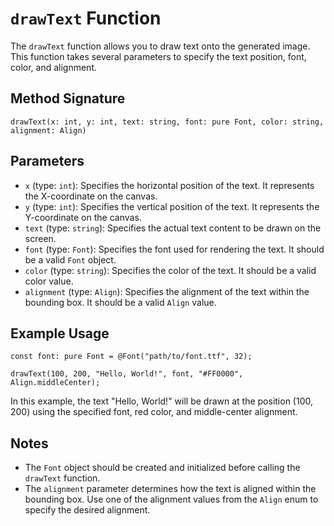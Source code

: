 # `drawText` Function

The `drawText` function allows you to draw text onto the generated image. This function takes several parameters to specify the text position, font, color, and alignment.

## Method Signature

```grimoire
drawText(x: int, y: int, text: string, font: pure Font, color: string, alignment: Align)
```

## Parameters

- `x` (type: `int`): Specifies the horizontal position of the text. It represents the X-coordinate on the canvas.
- `y` (type: `int`): Specifies the vertical position of the text. It represents the Y-coordinate on the canvas.
- `text` (type: `string`): Specifies the actual text content to be drawn on the screen.
- `font` (type: `Font`): Specifies the font used for rendering the text. It should be a valid `Font` object.
- `color` (type: `string`): Specifies the color of the text. It should be a valid color value.
- `alignment` (type: `Align`): Specifies the alignment of the text within the bounding box. It should be a valid `Align` value.

## Example Usage

```grimoire
const font: pure Font = @Font("path/to/font.ttf", 32);

drawText(100, 200, "Hello, World!", font, "#FF0000", Align.middleCenter);
```

In this example, the text "Hello, World!" will be drawn at the position (100, 200) using the specified font, red color, and middle-center alignment.

## Notes

- The `Font` object should be created and initialized before calling the `drawText` function.
- The `alignment` parameter determines how the text is aligned within the bounding box. Use one of the alignment values from the `Align` enum to specify the desired alignment.
